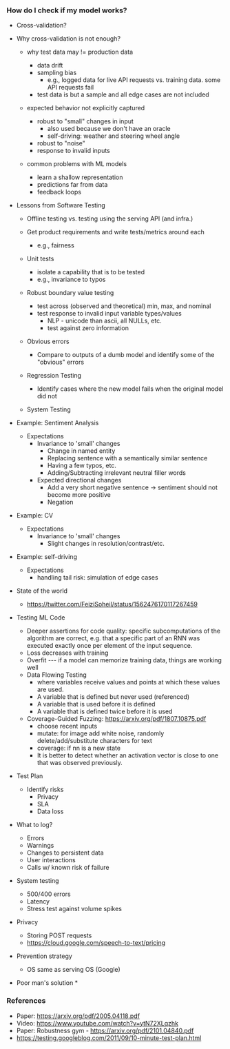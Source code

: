 ### How do I check if my model works?

* Cross-validation?

* Why cross-validation is not enough?
	- why test data may != production data
		+ data drift
		+ sampling bias
			* e.g., logged data for live API requests vs. training data. some API requests fail
		+ test data is but a sample and all edge cases are not included
	
	- expected behavior not explicitly captured
		+ robust to "small" changes in input
			* also used because we don't have an oracle
			* self-driving: weather and steering wheel angle
		+ robust to "noise"
		+ response to invalid inputs

	- common problems with ML models
		+ learn a shallow representation
		+ predictions far from data
		+ feedback loops
	
* Lessons from Software Testing

	* Offline testing vs. testing using the serving API (and infra.)

	* Get product requirements and write tests/metrics around each
		- e.g., fairness

	* Unit tests
		- isolate a capability that is to be tested
		- e.g., invariance to typos
	
	* Robust boundary value testing
		- test across (observed and theoretical) min, max, and nominal
		- test response to invalid input variable types/values
			+ NLP - unicode than ascii, all NULLs, etc.
			+ test against zero information
	
	* Obvious errors
		- Compare to outputs of a dumb model and identify some of the "obvious" errors

	* Regression Testing
		* Identify cases where the new model fails when the original model did not
	
	* System Testing

* Example: Sentiment Analysis
	- Expectations
		+ Invariance to 'small' changes
			* Change in named entity
			* Replacing sentence with a semantically similar sentence
			* Having a few typos, etc.
			* Adding/Subtracting irrelevant neutral filler words
		+ Expected directional changes
			* Add a very short negative sentence -> sentiment should not become more positive
			* Negation

* Example: CV
	- Expectations
		+ Invariance to 'small' changes
			* Slight changes in resolution/contrast/etc.

* Example: self-driving
	- Expectations
		+ handling tail risk: simulation of edge cases

* State of the world
	* https://twitter.com/FeiziSoheil/status/1562476170117267459

* Testing ML Code
	- Deeper assertions for code quality: specific subcomputations of the algorithm are correct, e.g. that a specific part of an RNN was executed exactly once per element of the input sequence.
	- Loss decreases with training
	- Overfit --- if a model can memorize training data, things are working well	
	- Data Flowing Testing
		+ where variables receive values and points at which these values are used.
		+ A variable that is defined but never used (referenced)
		+ A variable that is used before it is defined
		+ A variable that is defined twice before it is used
	- Coverage-Guided Fuzzing: https://arxiv.org/pdf/1807.10875.pdf
		- choose recent inputs
		- mutate: for image add white noise, randomly delete/add/substitute characters for text
		- coverage: if nn is a new state
		- It is better to detect whether an activation vector is close to one that was observed previously. 

* Test Plan
	- Identify risks
		+ Privacy
		+ SLA
		+ Data loss

* What to log?
	+ Errors
	+ Warnings
	+ Changes to persistent data
	+ User interactions
	+ Calls w/ known risk of failure

* System testing
	+ 500/400 errors
	+ Latency
	+ Stress test against volume spikes

* Privacy
	* Storing POST requests
	* https://cloud.google.com/speech-to-text/pricing
	
* Prevention strategy
	* OS same as serving OS (Google)

* Poor man's solution
	* 

### References

* Paper: https://arxiv.org/pdf/2005.04118.pdf
* Video: https://www.youtube.com/watch?v=ytN72XLqzhk
* Paper: Robustness gym - https://arxiv.org/pdf/2101.04840.pdf
* https://testing.googleblog.com/2011/09/10-minute-test-plan.html